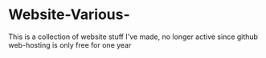 # Website-Various-

This is a collection of website stuff I've made, no longer active since github web-hosting is only free for one year
